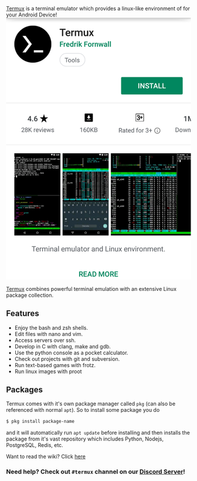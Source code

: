 
[Termux](https://play.google.com/store/apps/details?id=com.termux) is a terminal emulator which  provides a linux-like environment of for your Android Device!
![Termux Main Page](../images/termux_main_page.png)

[Termux](https://play.google.com/store/apps/details?id=com.termux) combines powerful terminal emulation with an extensive Linux package collection.

## Features
* Enjoy the bash and zsh shells.
* Edit files with nano and vim.
* Access servers over ssh.
* Develop in C with clang, make and gdb.
* Use the python console as a pocket calculator.
* Check out projects with git and subversion.
* Run text-based games with frotz.
* Run linux images with proot

## Packages
Termux comes with it's own package manager called `pkg` (can also be referenced with normal `apt`).
So to install some package you do
```bash
$ pkg install package-name
```
and it will automatically run `apt update` before installing and then installs the package from it's vast repository
which includes Python, Nodejs, PostgreSQL, Redis, etc.

Want to read the wiki?
Click [here](https://wiki.termux.com)

### Need help? Check out `#termux` channel on our [Discord Server](../support.md)!